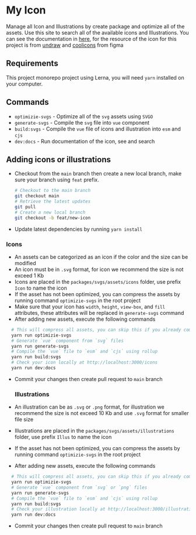 # My Icon
Manage all Icon and Illustrations by create package and optimize all of the assets. Use this site to search all of the available icons and Illustrations. You can see the documentation in [here](https://my-icon.vercel.app/), for the resource of the icon for this project is from [undraw](https://undraw.co/) and [coolicons](https://www.figma.com/community/file/800815864899415771) from figma

## Requirements
This project monorepo project using Lerna, you will need `yarn` installed on your computer.

## Commands
- `optimizie-svgs` - Optimize all of the `svg` assets using `SVGO`
- `generate-svgs` - Compile the `svg` file into `vue` component
- `build:svgs` - Compile the `vue` file of icons and illustration into `esm` and `cjs`
- `dev:docs` - Run documentation of the icon, see and search

## Adding icons or illustrations

- Checkout from the `main` branch then create a new local branch, make sure your branch using `feat` prefix.
  ```bash
  # Checkout to the main branch
  git checkout main
  # Retrieve the latest updates
  git pull
  # Create a new local branch
  git checkout -b feat/new-icon
  ```
- Update latest dependencies by running `yarn install`

### Icons
- An assets can be categorized as an icon if the color and the size can be modified
- An icon must be in `.svg` format, for icon we recommend the size is not exceed 1 Kb
- Icons are placed in the `packages/svgs/assets/icons` folder, use prefix `Icon` to name the icon
- If the asset has not been optimized, you can compress the assets by running command `optimizie-svgs` in the root project
- Make sure that your icon has `width`, `height`, `view-box`, and `fill` attributes, these attributes will be replaced in `generate-svgs` command
- After adding new assets, execute the following commands
```bash
  # This will compress all assets, you can skip this if you already compress the assets
  yarn run optimizie-svgs
  # Generate `vue` component from `svg` files
  yarn run generate-svgs
  # Compile the `vue` file to `esm` and `cjs` using rollup
  yarn run build:svgs
  # Check your icon locally at http://localhost:3000/icons
  yarn run dev:docs
```
- Commit your changes then create pull request to `main` branch

  ### Illustrations
- An illustration can be as `.svg` or `.png` format, for illustration we recommend the size is not exceed 10 Kb and use `.svg` format for smaller file size
- Illustrations are placed in the `packages/svgs/assets/illustrations` folder, use prefix `Illus` to name the icon
- If the asset has not been optimized, you can compress the assets by running command `optimizie-svgs` in the root project
- After adding new assets, execute the following commands
```bash
  # This will compress all assets, you can skip this if you already compress the assets
  yarn run optimizie-svgs
  # Generate `vue` component from `svg` or `png` files
  yarn run generate-svgs
  # Compile the `vue` file to `esm` and `cjs` using rollup
  yarn run build:svgs
  # Check your illustration locally at http://localhost:3000/illustrations
  yarn run dev:docs
```
- Commit your changes then create pull request to `main` branch
